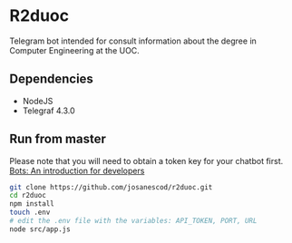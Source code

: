 
# R2duoc

Telegram bot intended for consult information about the degree in Computer Engineering at the UOC.


## Dependencies

- NodeJS
- Telegraf 4.3.0


## Run from master

Please note that you will need to obtain a token key for your chatbot first.
[Bots: An introduction for developers](https://core.telegram.org/bots)

```bash
git clone https://github.com/josanescod/r2duoc.git
cd r2duoc
npm install
touch .env
# edit the .env file with the variables: API_TOKEN, PORT, URL 
node src/app.js 

```














